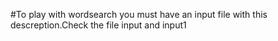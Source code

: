 #To play with wordsearch you must have an input file with this descreption.Check the file input and input1
